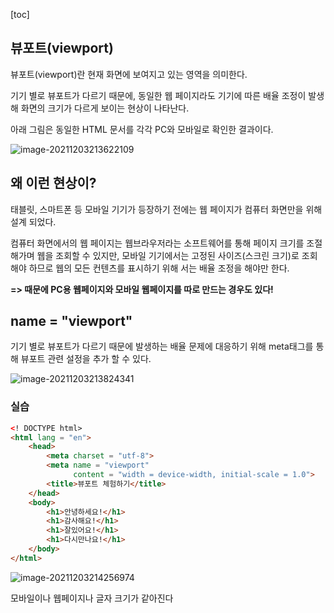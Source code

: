 [toc]

## 뷰포트(viewport)

뷰포트(viewport)란 현재 화면에 보여지고 있는 영역을 의미한다.

기기 별로 뷰포트가 다르기 때문에, 동일한 웹 페이지라도 기기에 따른 배율 조정이 발생해 화면의 크기가 다르게 보이는 현상이 나타난다.

아래 그림은 동일한 HTML 문서를 각각 PC와 모바일로 확인한 결과이다.

![image-20211203213622109](C:/Users/kazio/AppData/Roaming/Typora/typora-user-images/image-20211203213622109.png)



## 왜 이런 현상이?

태블릿, 스마트폰 등 모바일 기기가 등장하기 전에는 웹 페이지가 컴퓨터 화면만을 위해 설계 되었다.

컴퓨터 화면에서의 웹 페이지는 웹브라우저라는 소프트웨어를 통해 페이지 크기를 조절해가며 웹을 조회할 수 있지만, 모바일 기기에서는 고정된 사이즈(스크린 크기)로 조회해야 하므로 웹의 모든 컨텐츠를 표시하기 위해 서는 배율 조정을 해야만 한다.

**=> 때문에 PC용 웹페이지와 모바일 웹페이지를 따로 만드는 경우도 있다!**



## name = "viewport"

기기 별로 뷰포트가 다르기 때문에 발생하는 배율 문제에 대응하기 위해 meta태그를 통해 뷰포트 관련 설정을 추가 할 수 있다.

![image-20211203213824341](C:/Users/kazio/AppData/Roaming/Typora/typora-user-images/image-20211203213824341.png)



### 실습

```html
<! DOCTYPE html>
<html lang = "en">
    <head>
        <meta charset = "utf-8">
        <meta name = "viewport"
              content = "width = device-width, initial-scale = 1.0">
        <title>뷰포트 체험하기</title>
    </head>
    <body>
        <h1>안녕하세요!</h1>
        <h1>감사해요!</h1>
        <h1>잘있어요!</h1>
        <h1>다시만나요!</h1>
    </body>
</html>
```

![image-20211203214256974](C:/Users/kazio/AppData/Roaming/Typora/typora-user-images/image-20211203214256974.png)

모바일이나 웹페이지나 글자 크기가 같아진다 